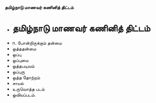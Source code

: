 **தமிழ்நாடு மாணவர் கணினித் திட்டம்**
- # தமிழ்நாடு மாணவர் கணினித் திட்டம்
- n. போன்றிருக்கும் தன்மை
- ஒத்ததன்மை
- ஒப்பு
- ஒப்புமை
- ஒத்தபடிவம்
- ஒப்புரு
- ஒத்த தோற்றம்
- சாயல்
- உருவொத்த படம்
- ஓவியப்படம்.


